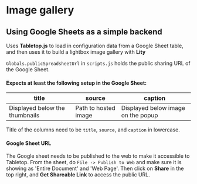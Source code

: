 # Image gallery
## Using Google Sheets as a simple backend

Uses __Tabletop.js__ to load in configuration data from a Google Sheet table, and then uses it to build a lightbox image gallery with __Lity__

`Globals.publicSpreadsheetUrl` in `scripts.js` holds the public sharing URL of the Google Sheet.

#### Expects at least the following setup in the Google Sheet:
|title|source|caption|
|---|---|---|
|Displayed below the thumbnails|Path to hosted image|Displayed below image on the popup|

Title of the columns need to be `title`,  `source`, and `caption` in lowercase.

#### Google Sheet URL
The Google sheet needs to be published to the web to make it accessible to Tabletop. 
From the sheet, do `File -> Publish to Web` and make sure it is showing as 'Entire Document' and 'Web Page'.
Then click on __Share__ in the top right, and __Get Shareable Link__ to access the public URL.


